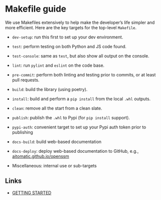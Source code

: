 # Makefile guide

We use Makefiles extensively to help make the developer’s life simpler and more efficient.
Here are the key targets for the top-level `Makefile`.

- `dev-setup`: run this first to set up your dev environment.

- `test`: perform testing on both Python and JS code found.

- `test-console`: same as `test`, but also show all output on the console.

- `lint`: run `pylint` and `eslint` on the code base.

- `pre-commit`: perform both linting and testing prior to commits, or at least pull requests.

- `build`: build the library (using poetry).

- `install`: build and perform a `pip install` from the local `.whl` outputs.

- `clean`: remove all the start from a clean slate.

- `publish`: publish the `.whl` to Pypi (for `pip install` support).

- `pypi-auth`: convenient target to set up your Pypi auth token prior to publishing

- `docs-build`:  build web-based documentation

- `docs-deploy`: deploy web-based documentation to GitHub, e.g., [aitomatic.github.io/openssm](https://aitomatic.github.io/openssm)

- Miscellaneous: internal use or sub-targets

## Links

- [GETTING STARTED](GETTING_STARTED.md)
